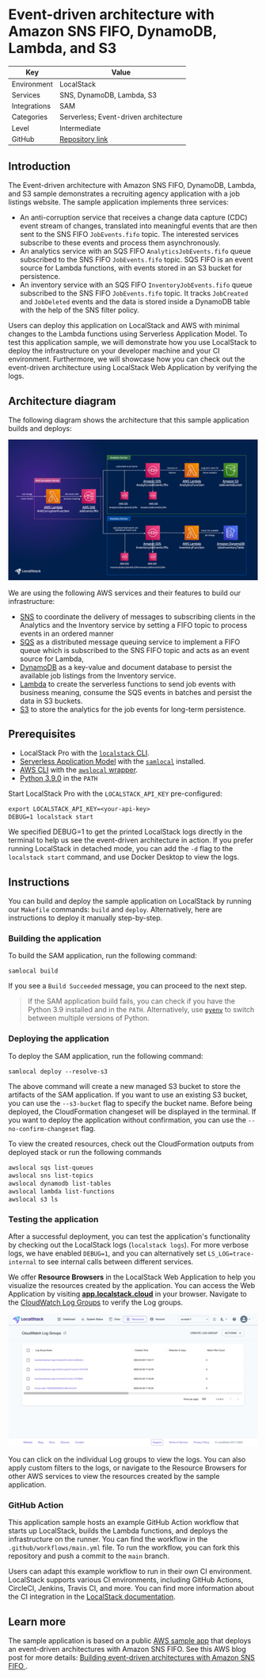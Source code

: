 # Event-driven architecture with Amazon SNS FIFO, DynamoDB, Lambda, and S3

| Key          | Value                                                                                           |
| ------------ | ----------------------------------------------------------------------------------------------- |
| Environment  | LocalStack                                                                                      |
| Services     | SNS, DynamoDB, Lambda, S3                                                                       |
| Integrations | SAM                                                                                             |
| Categories   | Serverless; Event-driven architecture                                                           |
| Level        | Intermediate                                                                                    |
| GitHub       | [Repository link](https://github.com/localstack/event-driven-architecture-with-amazon-sns-fifo) |

 ## Introduction

The Event-driven architecture with Amazon SNS FIFO, DynamoDB, Lambda, and S3 sample demonstrates a recruiting agency application with a job listings website. The sample application implements three services:

- An anti-corruption service that receives a change data capture (CDC) event stream of changes, translated into meaningful events that are then sent to the SNS FIFO `JobEvents.fifo` topic. The interested services subscribe to these events and process them asynchronously.
- An analytics service with an SQS FIFO `AnalyticsJobEvents.fifo` queue subscribed to the SNS FIFO `JobEvents.fifo` topic. SQS FIFO is an event source for Lambda functions, with events stored in an S3 bucket for persistence.
- An inventory service with an SQS FIFO `InventoryJobEvents.fifo` queue subscribed to the SNS FIFO `JobEvents.fifo` topic. It tracks `JobCreated` and `JobDeleted` events and the data is stored inside a DynamoDB table with the help of the SNS filter policy.

Users can deploy this application on LocalStack and AWS with minimal changes to the Lambda functions using Serverless Application Model. To test this application sample, we will demonstrate how you use LocalStack to deploy the infrastructure on your developer machine and your CI environment. Furthermore, we will showcase how you can check out the event-driven architecture using LocalStack Web Application by verifying the logs.

## Architecture diagram

The following diagram shows the architecture that this sample application builds and deploys:

![Architecture diagram for Event-driven architecture with Amazon SNS FIFO, DynamoDB, Lambda, and S3](./images/architecture.png)

We are using the following AWS services and their features to build our infrastructure:

- [SNS](https://docs.localstack.cloud/user-guide/aws/sns/) to coordinate the delivery of messages to subscribing clients in the Analytics and the Inventory service by setting a FIFO topic to process events in an ordered manner
- [SQS](https://docs.localstack.cloud/user-guide/aws/sqs/) as a distributed message queuing service to implement a FIFO queue which is subscribed to the SNS FIFO topic and acts as an event source for Lambda, 
- [DynamoDB](https://docs.localstack.cloud/user-guide/aws/dynamodb/) as a key-value and document database to persist the available job listings from the Inventory service.
- [Lambda](https://docs.localstack.cloud/user-guide/aws/lambda/) to create the serverless functions to send job events with business meaning, consume the SQS events in batches and persist the data in S3 buckets.
- [S3](https://docs.localstack.cloud/user-guide/aws/s3/) to store the analytics for the job events for long-term persistence.

## Prerequisites

- LocalStack Pro with the [`localstack` CLI](https://docs.localstack.cloud/getting-started/installation/#localstack-cli).
- [Serverless Application Model](https://docs.localstack.cloud/user-guide/integrations/aws-sam/) with the [`samlocal`](https://github.com/localstack/aws-sam-cli-local) installed.
- [AWS CLI](https://docs.localstack.cloud/user-guide/integrations/aws-cli/) with the [`awslocal` wrapper](https://docs.localstack.cloud/user-guide/integrations/aws-cli/#localstack-aws-cli-awslocal).
- [Python 3.9.0](https://www.python.org/downloads/release/python-390/) in the `PATH`

Start LocalStack Pro with the `LOCALSTACK_API_KEY` pre-configured:

```shell
export LOCALSTACK_API_KEY=<your-api-key>
DEBUG=1 localstack start
```

We specified DEBUG=1 to get the printed LocalStack logs directly in the terminal to help us see the event-driven architecture in action. If you prefer running LocalStack in detached mode, you can add the `-d` flag to the `localstack start` command, and use Docker Desktop to view the logs.

## Instructions

You can build and deploy the sample application on LocalStack by running our `Makefile` commands: `build` and `deploy`. Alternatively, here are instructions to deploy it manually step-by-step.

### Building the application

To build the SAM application, run the following command:

```shell
samlocal build
```

If you see a `Build Succeeded` message, you can proceed to the next step.

> If the SAM application build fails, you can check if you have the Python 3.9 installed and in the `PATH`. Alternatively, use [`pyenv`](https://github.com/pyenv/pyenv) to switch between multiple versions of Python.

### Deploying the application

To deploy the SAM application, run the following command:

```shell
samlocal deploy --resolve-s3
```

The above command will create a new managed S3 bucket to store the artifacts of the SAM application. If you want to use an existing S3 bucket, you can use the `--s3-bucket` flag to specify the bucket name. Before being deployed, the CloudFormation changeset will be displayed in the terminal. If you want to deploy the application without confirmation, you can use the `--no-confirm-changeset` flag.

To view the created resources, check out the CloudFormation outputs from deployed stack or run the following commands

```shell
awslocal sqs list-queues
awslocal sns list-topics
awslocal dynamodb list-tables
awslocal lambda list-functions
awslocal s3 ls
```

### Testing the application

After a successful deployment, you can test the application's functionality by checking out the LocalStack logs (`localstack logs`). For more verbose logs, we have enabled `DEBUG=1`, and you can alternatively set `LS_LOG=trace-internal` to see internal calls between different services.

We offer **Resource Browsers** in the LocalStack Web Application to help you visualize the resources created by the application. You can access the Web Application by visiting [**app.localstack.cloud**](https://app.localstack.cloud) in your browser. Navigate to the [CloudWatch Log Groups](https://app.localstack.cloud/resources/cloudwatch/groups) to verify the Log groups.

![CloudWatch Log Groups](./images/cloudwatch-log-groups.png)

You can click on the individual Log groups to view the logs. You can also apply custom filters to the logs, or navigate to the Resource Browsers for other AWS services to view the resources created by the sample application.

### GitHub Action

This application sample hosts an example GitHub Action workflow that starts up LocalStack, builds the Lambda functions, and deploys the infrastructure on the runner. You can find the workflow in the  `.github/workflows/main.yml`  file. To run the workflow, you can fork this repository and push a commit to the  `main`  branch.

Users can adapt this example workflow to run in their own CI environment. LocalStack supports various CI environments, including GitHub Actions, CircleCI, Jenkins, Travis CI, and more. You can find more information about the CI integration in the  [LocalStack documentation](https://docs.localstack.cloud/user-guide/ci/).

## Learn more

The sample application is based on a public [AWS sample app](https://github.com/aws-samples/event-driven-architecture-with-amazon-sns-fifo) that deploys an event-driven architectures with Amazon SNS FIFO. See this AWS blog post for more details: [Building event-driven architectures with Amazon SNS FIFO
](https://aws.amazon.com/blogs/compute/building-event-driven-architectures-with-amazon-sns-fifo/).
